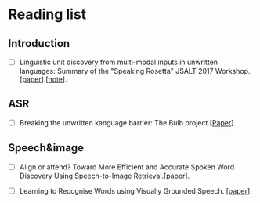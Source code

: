 # Reading list

## Introduction

- [ ] Linguistic unit discovery from multi-modal inputs in unwritten languages: Summary of the "Speaking Rosetta" JSALT 2017 Workshop. [[paper](https://arxiv.org/pdf/1802.05092.pdf)].[[note](https://github.com/YimingXu1/multimodel-learning-notes/blob/main/Papers/Linguistic%20Unit%20Discovery.md)].

## ASR 

- [ ] Breaking the unwritten kanguage barrier: The Bulb project.[[Paper](https://www.sciencedirect.com/science/article/pii/S1877050916300370)].

## Speech&image

- [ ] Align or attend? Toward More Efficient and Accurate Spoken Word Discovery Using Speech-to-Image Retrieval.[[paper](http://homepage.tudelft.nl/f7h35/papers/icassp21.3.pdf)].

- [ ] Learning to Recognise Words using Visually Grounded Speech. [[paper](http://homepage.tudelft.nl/f7h35/papers/iscas2021.1.pdf)].